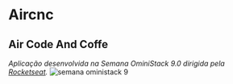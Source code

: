 # Aircnc
**A**ir
**C**ode
**A**nd 
**C**offe
---

*Aplicação desenvolvida na Semana OminiStack 9.0 dirigida pela [Rocketseat](https://rocketseat.com.br/).*
![semana oministack 9](https://user-images.githubusercontent.com/48302018/66353141-b7f0de80-e937-11e9-9782-9ae9b12513ee.png)
